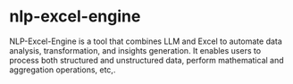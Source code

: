 # nlp-excel-engine
NLP-Excel-Engine is a tool that combines LLM and Excel to automate data analysis, transformation, and insights generation. It enables users to process both structured and unstructured data, perform mathematical and aggregation operations, etc,.
